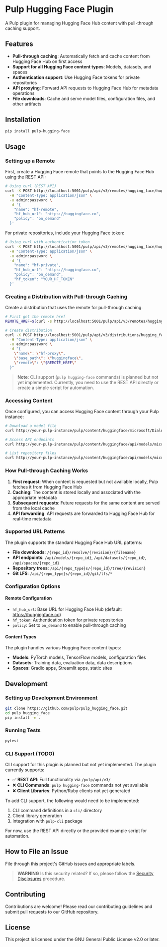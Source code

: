# Pulp Hugging Face Plugin

A Pulp plugin for managing Hugging Face Hub content with pull-through caching support.

## Features

- **Pull-through caching**: Automatically fetch and cache content from Hugging Face Hub on first access
- **Support for all Hugging Face content types**: Models, datasets, and spaces
- **Authentication support**: Use Hugging Face tokens for private repositories
- **API proxying**: Forward API requests to Hugging Face Hub for metadata operations
- **File downloads**: Cache and serve model files, configuration files, and other artifacts

## Installation

```bash
pip install pulp-hugging-face
```

## Usage

### Setting up a Remote

First, create a Hugging Face remote that points to the Hugging Face Hub using the REST API:

```bash
# Using curl (REST API)
curl -X POST http://localhost:5001/pulp/api/v3/remotes/hugging_face/hugging-face/ \
  -H "Content-Type: application/json" \
  -u admin:password \
  -d '{
    "name": "hf-remote",
    "hf_hub_url": "https://huggingface.co",
    "policy": "on_demand"
  }'
```

For private repositories, include your Hugging Face token:

```bash
# Using curl with authentication token
curl -X POST http://localhost:5001/pulp/api/v3/remotes/hugging_face/hugging-face/ \
  -H "Content-Type: application/json" \
  -u admin:password \
  -d '{
    "name": "hf-private",
    "hf_hub_url": "https://huggingface.co",
    "policy": "on_demand",
    "hf_token": "YOUR_HF_TOKEN"
  }'
```

### Creating a Distribution with Pull-through Caching

Create a distribution that uses the remote for pull-through caching:

```bash
# First get the remote href
REMOTE_HREF=$(curl -s http://localhost:5001/pulp/api/v3/remotes/hugging_face/hugging-face/ -u admin:password | jq -r '.results[] | select(.name=="hf-remote") | .pulp_href')

# Create distribution
curl -X POST http://localhost:5001/pulp/api/v3/distributions/hugging_face/hugging-face/ \
  -H "Content-Type: application/json" \
  -u admin:password \
  -d "{
    \"name\": \"hf-proxy\",
    \"base_path\": \"huggingface\",
    \"remote\": \"$REMOTE_HREF\"
  }"
```

> **Note**: CLI support (`pulp hugging-face` commands) is planned but not yet implemented. Currently, you need to use the REST API directly or create a simple script for automation.

### Accessing Content

Once configured, you can access Hugging Face content through your Pulp instance:

```bash
# Download a model file
curl http://your-pulp-instance/pulp/content/huggingface/microsoft/DialoGPT-medium/resolve/main/config.json

# Access API endpoints
curl http://your-pulp-instance/pulp/content/huggingface/api/models/microsoft/DialoGPT-medium

# List repository files
curl http://your-pulp-instance/pulp/content/huggingface/api/models/microsoft/DialoGPT-medium/tree/main
```

### How Pull-through Caching Works

1. **First request**: When content is requested but not available locally, Pulp fetches it from Hugging Face Hub
2. **Caching**: The content is stored locally and associated with the appropriate metadata
3. **Subsequent requests**: Future requests for the same content are served from the local cache
4. **API forwarding**: API requests are forwarded to Hugging Face Hub for real-time metadata

### Supported URL Patterns

The plugin supports the standard Hugging Face Hub URL patterns:

- **File downloads**: `/{repo_id}/resolve/{revision}/{filename}`
- **API endpoints**: `/api/models/{repo_id}`, `/api/datasets/{repo_id}`, `/api/spaces/{repo_id}`
- **Repository trees**: `/api/{repo_type}s/{repo_id}/tree/{revision}`
- **Git LFS**: `/api/{repo_type}s/{repo_id}/git/lfs/*`

### Configuration Options

#### Remote Configuration

- `hf_hub_url`: Base URL for Hugging Face Hub (default: https://huggingface.co)
- `hf_token`: Authentication token for private repositories
- `policy`: Set to `on_demand` to enable pull-through caching

#### Content Types

The plugin handles various Hugging Face content types:

- **Models**: PyTorch models, TensorFlow models, configuration files
- **Datasets**: Training data, evaluation data, data descriptions
- **Spaces**: Gradio apps, Streamlit apps, static sites

## Development

### Setting up Development Environment

```bash
git clone https://github.com/pulp/pulp_hugging_face.git
cd pulp_hugging_face
pip install -e .
```

### Running Tests

```bash
pytest
```

### CLI Support (TODO)

CLI support for this plugin is planned but not yet implemented. The plugin currently supports:

- ✅ **REST API**: Full functionality via `/pulp/api/v3/`
- ❌ **CLI Commands**: `pulp hugging-face` commands not yet available
- ❌ **Client Libraries**: Python/Ruby clients not yet generated

To add CLI support, the following would need to be implemented:
1. CLI command definitions in a `cli/` directory
2. Client library generation
3. Integration with `pulp-cli` package

For now, use the REST API directly or the provided example script for automation.

## How to File an Issue

File through this project's GitHub issues and appropriate labels.

> **WARNING** Is this security related? If so, please follow the [Security Disclosures](https://docs.pulpproject.org/pulpcore/bugs-features.html#security-bugs) procedure.

## Contributing

Contributions are welcome! Please read our contributing guidelines and submit pull requests to our GitHub repository.

## License

This project is licensed under the GNU General Public License v2.0 or later.
